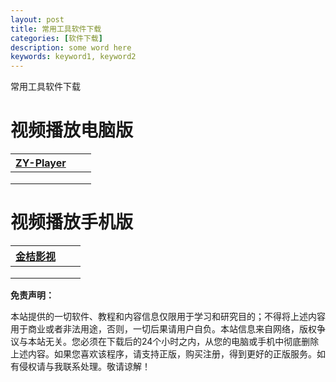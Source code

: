 ```yaml
---
layout: post
title: 常用工具软件下载
categories: [软件下载]
description: some word here
keywords: keyword1, keyword2
---
```


常用工具软件下载

# 视频播放电脑版

| [ZY-Player](https://github.com/Hunlongyu/ZY-Player/releases) |      |      |
| :----------------------------------------------------------- | ---- | ---- |
|                                                              |      |      |
|                                                              |      |      |
|                                                              |      |      |

# 视频播放手机版  

| [金桔影视](https://jinju1.app/) |      |      |
| :------------------------------ | ---- | ---- |
|                                 |      |      |
|                                 |      |      |
|                                 |      |      |









**免责声明：**

本站提供的一切软件、教程和内容信息仅限用于学习和研究目的；不得将上述内容用于商业或者非法用途，否则，一切后果请用户自负。本站信息来自网络，版权争议与本站无关。您必须在下载后的24个小时之内，从您的电脑或手机中彻底删除上述内容。如果您喜欢该程序，请支持正版，购买注册，得到更好的正版服务。如有侵权请与我联系处理。敬请谅解！